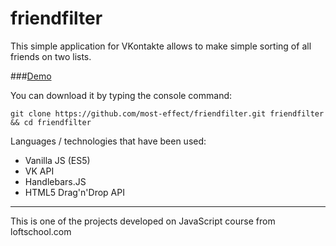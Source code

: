 # friendfilter

This simple application for VKontakte allows to make simple sorting of all friends on two lists.

###[Demo](http://most-effect.github.io/friendfilter/)

You can download it by typing the console command:
```
git clone https://github.com/most-effect/friendfilter.git friendfilter && cd friendfilter
```
Languages / technologies that have been used:
* Vanilla JS (ES5)
* VK API
* Handlebars.JS
* HTML5 Drag'n'Drop API

***
This is one of the projects developed on JavaScript course from loftschool.com
